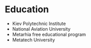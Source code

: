 # Education

- Kiev Polytechnic Institute
- National Aviation University
- Metarhia free educational program
- Metatech University
